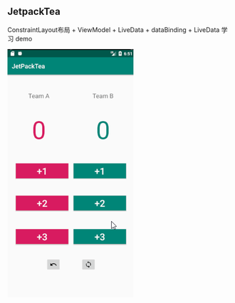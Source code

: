 ## JetpackTea


ConstraintLayout布局 + ViewModel + LiveData + dataBinding + LiveData 学习 demo

![](img/1.gif)